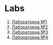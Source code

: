 # Labs
1. [Лабораторна №1](https://github.com/airdy/devopsLabs/tree/master/Lab1)
2. [Лабораторна №2](https://github.com/airdy/devopsLabs/tree/master/lab_2)
3. [Лабораторна №3](https://github.com/airdy/devopsLabs/tree/master/lab_3)
3. [Лабораторна №4](https://github.com/airdy/devopsLabs/tree/master/lab_4)
